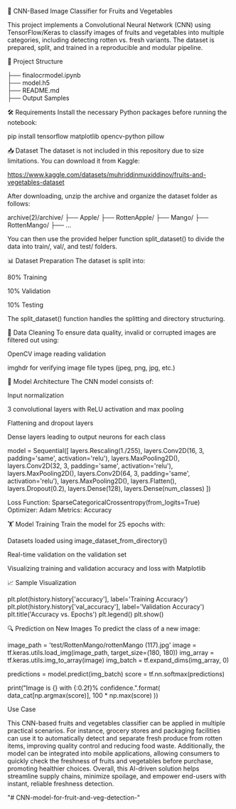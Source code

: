 🧠 CNN-Based Image Classifier for Fruits and Vegetables

This project implements a Convolutional Neural Network (CNN) using TensorFlow/Keras to classify images of fruits and vegetables into multiple categories, including detecting rotten vs. fresh variants. The dataset is prepared, split, and trained in a reproducible and modular pipeline.

📁 Project Structure

├── finalocrmodel.ipynb         
├── model.h5                     
├── README.md     
├── Output Samples

🛠️ Requirements
Install the necessary Python packages before running the notebook:

pip install tensorflow matplotlib opencv-python pillow

📥 Dataset
The dataset is not included in this repository due to size limitations. You can download it from Kaggle:

https://www.kaggle.com/datasets/muhriddinmuxiddinov/fruits-and-vegetables-dataset

After downloading, unzip the archive and organize the dataset folder as follows:

archive(2)/archive/
├── Apple/
├── RottenApple/
├── Mango/
├── RottenMango/
├── ...

You can then use the provided helper function split_dataset() to divide the data into train/, val/, and test/ folders.

📊 Dataset Preparation
The dataset is split into:

80% Training

10% Validation

10% Testing

The split_dataset() function handles the splitting and directory structuring.

🧹 Data Cleaning
To ensure data quality, invalid or corrupted images are filtered out using:

OpenCV image reading validation

imghdr for verifying image file types (jpeg, png, jpg, etc.)

🧠 Model Architecture
The CNN model consists of:

Input normalization

3 convolutional layers with ReLU activation and max pooling

Flattening and dropout layers

Dense layers leading to output neurons for each class

model = Sequential([
    layers.Rescaling(1./255),
    layers.Conv2D(16, 3, padding='same', activation='relu'),
    layers.MaxPooling2D(),
    layers.Conv2D(32, 3, padding='same', activation='relu'),
    layers.MaxPooling2D(),
    layers.Conv2D(64, 3, padding='same', activation='relu'),
    layers.MaxPooling2D(),
    layers.Flatten(),
    layers.Dropout(0.2),
    layers.Dense(128),
    layers.Dense(num_classes)
])

Loss Function: SparseCategoricalCrossentropy(from_logits=True)
Optimizer: Adam
Metrics: Accuracy

🏋️ Model Training
Train the model for 25 epochs with:

Datasets loaded using image_dataset_from_directory()

Real-time validation on the validation set

Visualizing training and validation accuracy and loss with Matplotlib

📈 Sample Visualization

plt.plot(history.history['accuracy'], label='Training Accuracy')
plt.plot(history.history['val_accuracy'], label='Validation Accuracy')
plt.title('Accuracy vs. Epochs')
plt.legend()
plt.show()

🔍 Prediction on New Images
To predict the class of a new image:

image_path = 'test/RottenMango/rottenMango (117).jpg'
image = tf.keras.utils.load_img(image_path, target_size=(180, 180))
img_array = tf.keras.utils.img_to_array(image)
img_batch = tf.expand_dims(img_array, 0)

predictions = model.predict(img_batch)
score = tf.nn.softmax(predictions)

print("Image is {} with {:0.2f}% confidence.".format(
    data_cat[np.argmax(score)],
    100 * np.max(score)
))

Use Case

This CNN-based fruits and vegetables classifier can be applied in multiple practical scenarios. For instance, grocery stores and packaging facilities can use it to automatically detect and separate fresh produce from rotten items, improving quality control and reducing food waste. Additionally, the model can be integrated into mobile applications, allowing consumers to quickly check the freshness of fruits and vegetables before purchase, promoting healthier choices. Overall, this AI-driven solution helps streamline supply chains, minimize spoilage, and empower end-users with instant, reliable freshness detection.

"# CNN-model-for-fruit-and-veg-detection-" 
